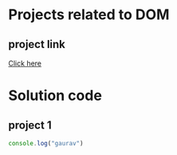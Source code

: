 # Projects related to DOM

## project link
[Click here](https://stackblitz.com/edit/dom-project-chaiaurcode?file=index.html) 

# Solution code

## project 1

```javascript
console.log("gaurav")
```
